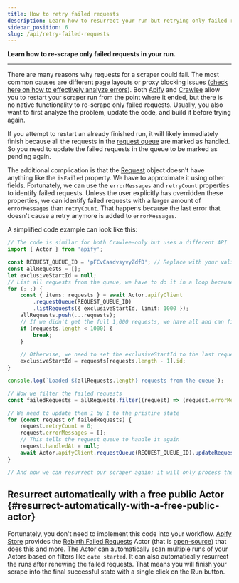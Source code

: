 ```yaml
---
title: How to retry failed requests
description: Learn how to resurrect your run but retrying only failed requests
sidebar_position: 6
slug: /api/retry-failed-requests
---
```


**Learn how to re-scrape only failed requests in your run.**

---

There are many reasons why requests for a scraper could fail. The most common causes are different page layouts or proxy blocking issues ([check here on how to effectively analyze errors](https://docs.apify.com/academy/node-js/analyzing-pages-and-fixing-errors)). Both [Apify](https://apify.com) and [Crawlee](https://crawlee.dev/) allow you to restart your scraper run from the point where it ended, but there is no native functionality to re-scrape only failed requests. Usually, you also want to first analyze the problem, update the code, and build it before trying again.

If you attempt to restart an already finished run, it will likely immediately finish because all the requests in the [request queue](https://crawlee.dev/docs/guides/request-storage) are marked as handled. So you need to update the failed requests in the queue to be marked as pending again.

The additional complication is that the [Request](https://crawlee.dev/api/core/class/Request) object doesn't have anything like the `isFailed` property. We have to approximate it using other fields. Fortunately, we can use the `errorMessages` and `retryCount` properties to identify failed requests. Unless the user explicitly has overridden these properties, we can identify failed requests with a larger amount of `errorMessages` than `retryCount`. That happens because the last error that doesn't cause a retry anymore is added to `errorMessages`.

A simplified code example can look like this:

```ts
// The code is similar for both Crawlee-only but uses a different API
import { Actor } from 'apify';

const REQUEST_QUEUE_ID = 'pFCvCasdvsyvyZdfD'; // Replace with your valid request queue ID
const allRequests = [];
let exclusiveStartId = null;
// List all requests from the queue, we have to do it in a loop because the request queue list is paginated
for (; ;) {
    const { items: requests } = await Actor.apifyClient
        .requestQueue(REQUEST_QUEUE_ID)
        .listRequests({ exclusiveStartId, limit: 1000 });
    allRequests.push(...requests);
    // If we didn't get the full 1,000 requests, we have all and can finish the loop
    if (requests.length < 1000) {
        break;
    }

    // Otherwise, we need to set the exclusiveStartId to the last request id to get the next batch
    exclusiveStartId = requests[requests.length - 1].id;
}

console.log(`Loaded ${allRequests.length} requests from the queue`);

// Now we filter the failed requests
const failedRequests = allRequests.filter((request) => (request.errorMessages?.length || 0) > (request.retryCount || 0));

// We need to update them 1 by 1 to the pristine state
for (const request of failedRequests) {
    request.retryCount = 0;
    request.errorMessages = [];
    // This tells the request queue to handle it again
    request.handledAt = null;
    await Actor.apifyClient.requestQueue(REQUEST_QUEUE_ID).updateRequest(request);
}

// And now we can resurrect our scraper again; it will only process the failed requests.
```

## Resurrect automatically with a free public Actor {#resurrect-automatically-with-a-free-public-actor}

Fortunately, you don't need to implement this code into your workflow. [Apify Store](https://apify.com/store) provides the [Rebirth Failed Requests](https://apify.com/lukaskrivka/rebirth-failed-requests) Actor (that is [open-source](https://github.com/metalwarrior665/rebirth-failed-requests)) that does this and more. The Actor can automatically scan multiple runs of your Actors based on filters like `date started`. It can also automatically resurrect the runs after renewing the failed requests. That means you will finish your scrape into the final successful state with a single click on the Run button.
